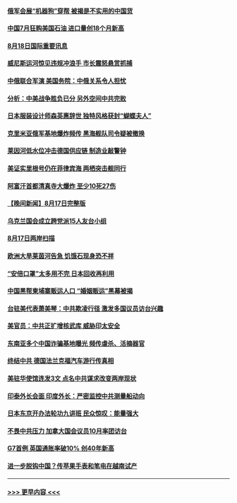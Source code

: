 #### [俄军会展“机器狗”穿帮 被揭是不实用的中国货](../pages/prog202/a103505371.md?t=08181951) 
#### [中国7月狂购美国石油 进口量创18个月新高](../pages/prog202/a103505366.md?t=08181951) 
#### [8月18日国际重要讯息](../pages/prog202/a103505333.md?t=08181951) 
#### [威尼斯运河惊见违规冲浪手 市长震怒悬赏抓捕](../pages/prog202/a103505276.md?t=08181951) 
#### [中俄联合军演 美国务院：中俄关系令人担忧](../pages/prog202/a103505262.md?t=08181951) 
#### [分析：中美战争胜负已分 另外空间中共完败](../pages/prog202/a103505242.md?t=08181951) 
#### [日本服装设计师森英惠辞世 独特风格获封“蝴蝶夫人”](../pages/prog202/a103505228.md?t=08181951) 
#### [克里米亚俄军基地爆炸频传 黑海舰队司令疑被撤换](../pages/prog202/a103505208.md?t=08181951) 
#### [莱因河低水位冲击德国供应链 制造业敲警钟](../pages/prog202/a103505174.md?t=08181951) 
#### [美证实里根号仍在菲律宾海 两栖突击舰同行](../pages/prog202/a103505121.md?t=08181951) 
#### [阿富汗首都清真寺大爆炸 至少10死27伤](../pages/prog202/a103505079.md?t=08181951) 
#### [【晚间新闻】8月17日完整版](../pages/prog202/a103505055.md?t=08181951) 
#### [乌克兰国会成立跨党派15人友台小组](../pages/prog202/a103505048.md?t=08181951) 
#### [8月17日两岸扫描](../pages/prog202/a103504922.md?t=08181951) 
#### [欧洲大旱莱茵河告急  饥饿石现身恐不祥](../pages/prog202/a103504918.md?t=08181951) 
#### [“安倍口罩”太多用不完 日本回收再利用](../pages/prog202/a103504914.md?t=08181951) 
#### [中国黑帮柬埔寨贩运人口  “婚姻贩运”黑幕被揭](../pages/prog202/a103504860.md?t=08181951) 
#### [台驻美代表萧美琴：中共欺凌行径 激发多国议员访台兴趣](../pages/prog202/a103504836.md?t=08181951) 
#### [美官员：中共正扩增核武库 威胁印太安全](../pages/prog202/a103504832.md?t=08181951) 
#### [东南亚多个中国诈骗基地曝光 频传虐杀、活摘器官](../pages/prog202/a103504804.md?t=08181951) 
#### [终结中共 德国法兰克福汽车游行传真相](../pages/prog202/a103504683.md?t=08181951) 
#### [美驻华使馆连发3文 点名中共谋求改变两岸现状](../pages/prog202/a103504713.md?t=08181951) 
#### [印泰外长会面 印度外长：严密监控中共测量船动向](../pages/prog202/a103504688.md?t=08181951) 
#### [日本东京开办法轮功九讲班 民众惊叹：能量强大](../pages/prog202/a103504699.md?t=08181951) 
#### [不畏中共压力 加拿大国会议员10月率团访台](../pages/prog202/a103504672.md?t=08181951) 
#### [G7首例 英国通胀率破10% 创40年新高](../pages/prog202/a103504641.md?t=08181951) 
#### [进一步脱钩中国？传苹果手表和笔电在越南试产](../pages/prog202/a103504576.md?t=08181951) 

----
#### [ >>> 更早内容 <<< ](../indexes/prog202-earlier.md)
